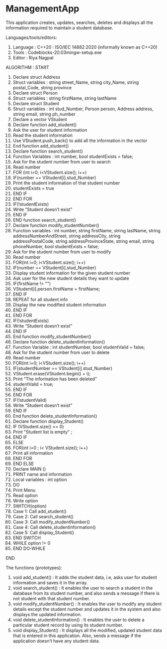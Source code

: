 # ManagementApp
This application creates, updates, searches, deletes and displays all the information required to maintain a student database. 

Languages/tools/editors:
1.	Language : C++20 : ISO/IEC 14882:2020 (informally known as C++20)
2.	Tools : Codeblocks-20.03mingw-setup.exe
3.	Editor : Riya Nagpal

ALGORITHM :
START
1.	Declare struct Address
2.	Struct variables :  string street_Name, string city_Name, string postal_Code, string province
3.	Declare struct Person 
4.	Struct variables : string firstName, string lastName
5.	Declare struct Student 
6.	Struct variables : int stud_Number, Person person, Address address, string email, string ph_number
7.	Declare a vector <Student> VStudent
8.	Declare function add_student()
9.	Ask the user for student information
10.	Read the student information 
11.	Use VStudent.push_back() to add all the information in the vector
12.	End function add_student()
13.	Declare function search_student()
14.	Function Variables : int number, bool studentExists = false;
15.	Ask for the student number from user to search
16.	Read number
17.	FOR (int i=0; i<VStudent.size(); i++)
18.	IF(number == VStudent[i].stud_Number)
19.	Print the student information of that student number
20.	studentExists = true
21.	END IF 
22.	END FOR
23.	IF(!studentExists)
24.	Write “Student doesn’t exist”
25.	END IF
26.	END function search_student()
27.	Declare function modify_studentNumber()
28.	Function variables : int number, string firstName, string lastName, string addressNumberAndStreet, string addressCity, string addressPostalCode, string addressProvinceState, string email,  string phoneNumber, bool studentExists = false;
29.	Ask for the student number from user to modify
30.	Read number
31.	FOR(int i=0; i<VStudent.size(); i++)
32.	IF(number == VStudent[i].stud_Number)
33.	Display student information for the given student number 
34.	Ask user for the new student details they want to update
35.	IF(firstName != "")
36.	VStudent[i].person.firstName = firstName; 
37.	END IF
38.	REPEAT for all student info
39.	Display the new modified student information 
40.	END IF 
41.	END FOR
42.	IF(!studentExists)
43.	Write “Student doesn’t exist”
44.	END IF
45.	End function modify_studentNumber()
46.	Declare function delete_studentInformation()
47.	Function Variable : int studentNumber, bool studentValid = false;
48.	Ask for the student number from user to delete 
49.	Read number
50.	FOR(int i=0; i<VStudent.size(); i++)
51.	IF(studentNumber == VStudent[i].stud_Number)
52.	VStudent.erase(VStudent.begin() + i);
53.	Print “The information has been deleted”
54.	studentValid = true;
55.	END IF 
56.	END FOR
57.	IF(!studentValid)
58.	Write “Student doesn’t exist”
59.	END IF
60.	End function delete_studentInformation()
61.	Declare function display_Student()
62.	IF (VStudent.size() == 0)
63.	Print "Student list is empty" ;
64.	END IF
65.	ELSE
66.	FOR(int i=0 ; i< VStudent.size(); i++)
67.	Print all information
68.	END FOR
69.	END ELSE
70.	Declare MAIN ()
71.	PRINT name and information 
72.	Local variables : int option
73.	DO
74.	Print Menu
75.	Read option
76.	Write option
77.	SWITCH(option)
78.	Case 1: Call add_student()
79.	Case 2: Call search_student()
80.	Case 3: Call modify_studentNumber()
81.	Case 4: Call delete_studentInformation()
82.	Case 5: Call display_Student()
83.	END SWITCH
84.	WHILE option != 0
85.	END DO-WHILE

END

The functions (prototypes):

1.	void add_student() :	It adds the student data, i.e, asks user for student information and saves it in the array. 
2.	void search_student() :	It enables the user to search a student in the database from its student number, and also sends a message if there is not student with that student number.
3.	void modify_studentNumber()	: It enables the user to modify any student details except the student number and updates it in the system and also displays the updated information. 
4.	void delete_studentInformation() :	It enables the user to delete a particular student record by using its student number.
5.	void display_Student() :	It displays all the modified, updated student data that is entered in this application. Also, sends a message if the application doesn’t have any student data. 
